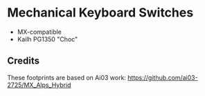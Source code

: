 # Mechanical Keyboard Switches

 * MX-compatible
 * Kailh PG1350 "Choc"

## Credits

These footprints are based on Ai03 work: <https://github.com/ai03-2725/MX_Alps_Hybrid>
